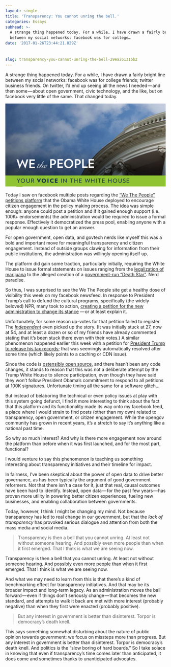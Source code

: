 ```yaml
---
layout: single
title: 'Transparency: You cannot unring the bell.'
categories: Essays
subhead: >-
  A strange thing happened today. For a while, I have drawn a fairly bright line
  between my social networks: facebook was for college…
date: '2017-01-26T23:44:21.829Z'


slug: transparency-you-cannot-unring-the-bell-29ea26131bb2
---
```


A strange thing happened today. For a while, I have drawn a fairly bright line between my social networks: facebook was for college friends; twitter business friends. On twitter, I’d end up seeing all the news I needed — and then some — about open government, civic technology, and the like, but on facebook very little of the same. That changed today.

![](/img/1__KdxL4UxSsio7NdpQwEtq0w.png)

Today I saw on facebook multiple posts regarding the [“We The People” petitions platform](http://petitions.whitehouse.gov) that the Obama White House deployed to encourage citizen engagement in the policy making process. The idea was simple enough: anyone could post a petition and if it gained enough support (i.e. 100K+ endorsements) the administration would be required to issue a formal response. Effectively it democratized the press pool, enabling anyone with a popular enough question to get an answer.

For open government, open data, and govtech nerds like myself this was a bold and important move for meaningful transparency and citizen engagement. Instead of outside groups clawing for information from their public institutions, the administration was willingly opening itself up.

The platform did gain some traction, particularly initially, requiring the White House to issue formal statements on issues ranging from the [legalization of marijuana](http://www.huffingtonpost.com/2013/01/09/marijuana-legalization_n_2440352.html) to the alleged creation of a [government-run “Death Star”](https://www.washingtonpost.com/news/post-politics/wp/2013/01/12/white-house-rejects-death-star-petittion/). Nerd paradise.

So thus, I was surprised to see the We The People site get a healthy dose of visibility this week on my facebook newsfeed. In response to President Trump’s call to defund the cultural programs, specifically (the widely beloved) NPR, many took to action, [creating a petition for the new administration to change its stance](https://petitions.whitehouse.gov/petition/preserve-national-endowment-arts-and-national-endowment-humanities) — or at least explain it.

Unfortunately, for some reason up-votes for that petition failed to register. The [_Independent_](http://www.independent.co.uk/arts-entertainment/president-donald-trump-arts-funding-nea-neh-cpb-prs-npr-petition-white-house-a7541631.html) even picked up the story. (It was initially stuck at 27, now at 54, and at least a dozen or so of my friends have already commented stating that it’s been stuck there even with their votes.) A similar phenomenon happened earlier this week with a petition for [President Trump to release his tax records](https://www.wired.com/2017/01/petition-didnt-make-trump-give-tax-returns-made-listen/); that was seemingly automatically resolved after some time (which likely points to a caching or CDN issue).

Since the code is [ostensibly open source](https://github.com/WhiteHouse/petitions), and there hasn’t been any code changes, it stands to reason that this was not a deliberate attempt by the Trump White House to silence participation, even though they have said they won’t follow President Obama’s commitment to respond to all petitions at 100K signatures. Unfortunate timing all the same for a software glitch…

But instead of belaboring the technical or even policy issues at play with this system going defunct, I find it more interesting to think about the fact that this platform and its functionality made its way onto my facebook feed, a place where I would strain to find posts (other than my own) related to transparency, open government, or citizen engagement. While the opengov community has grown in recent years, it’s a stretch to say it’s anything like a national past time.

So why so much interest? And why is there more engagement now around the platform than before when it was first launched, and for the most part, functional?

I would venture to say this phenomenon is teaching us something interesting about transparency initiatives and their timeline for impact.

In fairness, I’ve been skeptical about the power of open data to drive better governance, as has been typically the argument of good government reformers. Not that there isn’t a case for it, just that real, causal outcomes have been hard to identify. Instead, open data — for the past few years — has proven more utility in powering better citizen experiences, fueling new businesses, and enabling collaboration between governments.

Today, however, I think I might be changing my mind. Not because transparency has led to real change in our government, but that the _lack of transparency_ has provoked serious dialogue and attention from both the mass media and social media.

> Transparency is then a bell that you cannot unring. At least not without someone hearing. And possibly even more people than when it first emerged. That I think is what we are seeing now.

Transparency is then a bell that you cannot unring. At least not without someone hearing. And possibly even more people than when it first emerged. That I think is what we are seeing now.

And what we may need to learn from this is that there’s a kind of benchmarking effect for transparency initiatives. And that may be its broader impact and long-term legacy. As an administration moves the ball forward — even if things don’t seriously change — that becomes the new standard, and attempts to walk it back are met with more interest (probably negative) than when they first were enacted (probably positive).

> But any interest in government is better than disinterest. Torpor is democracy’s death knell.

This says something somewhat disturbing about the nature of public opinion towards government: we focus on missteps more than progress. But any interest in government is better than disinterest. Torpor is democracy’s death knell. And politics _is_ the “slow boring of hard boards.” So I take solace in knowing that even if transparency’s time comes later than anticipated, it does come and sometimes thanks to unanticipated advocates.